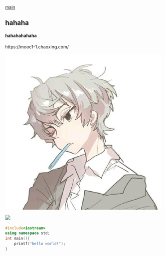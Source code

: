 [main](README.md)
<h2>hahaha</h2>
<h4>hahahahahaha</h4>
https://mooc1-1.chaoxing.com/

![](aaa.jpg)

![](https://ss1.bdstatic.com/70cFuXSh_Q1YnxGkpoWK1HF6hhy/it/u=2993763876,1491291891&fm=26&gp=0.jpg)

```c++
#include<iostream>
using namespace std;
int main(){
    printf("hello world!");
}
```
